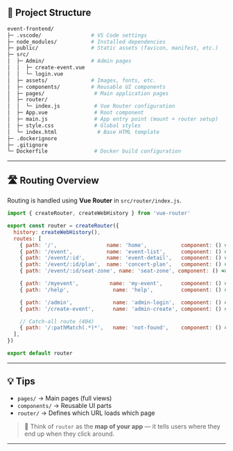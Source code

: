 
## 📁 Project Structure

```bash
event-frontend/
├─ .vscode/                # VS Code settings
├─ node_modules/           # Installed dependencies
├─ public/                 # Static assets (favicon, manifest, etc.)
├─ src/
│  ├─ Admin/               # Admin pages
│  │  ├─ create-event.vue
│  │  └─ login.vue
│  ├─ assets/              # Images, fonts, etc.
│  ├─ components/          # Reusable UI components
│  ├─ pages/                # Main application pages
│  ├─ router/
│  │  └─ index.js           # Vue Router configuration
│  ├─ App.vue               # Root component
│  ├─ main.js               # App entry point (mount + router setup)
│  ├─ style.css             # Global styles
│  └─ index.html             # Base HTML template
├─ .dockerignore
├─ .gitignore
└─ Dockerfile               # Docker build configuration
```

---

## 🛣 Routing Overview

Routing is handled using **Vue Router** in `src/router/index.js`.

```js
import { createRouter, createWebHistory } from 'vue-router'

export const router = createRouter({
  history: createWebHistory(),
  routes: [
    { path: '/',                name: 'home',           component: () => import('../pages/AppHome.vue') },
    { path: '/event',           name: 'event-list',     component: () => import('../pages/Event.vue') },
    { path: '/event/:id',       name: 'event-detail',   component: () => import('../pages/Event-detail.vue'), props: true },
    { path: '/event/:id/plan',  name: 'concert-plan',   component: () => import('../pages/ConcertPlan.vue'), props: true },
    { path: '/event/:id/seat-zone', name: 'seat-zone', component: () => import('../pages/seatzone.vue'), props: true },

    { path: '/myevent',          name: 'my-event',      component: () => import('../pages/MyEvent.vue') },
    { path: '/help',              name: 'help',         component: () => import('../pages/Help.vue') },

    { path: '/admin',             name: 'admin-login',  component: () => import('../Admin/login.vue') },
    { path: '/create-event',      name: 'admin-create', component: () => import('../Admin/create-event.vue') },

    // Catch-all route (404)
    { path: '/:pathMatch(.*)*',   name: 'not-found',    component: () => import('../pages/NotFound.vue') },
  ],
})

export default router
```

---


## 💡 Tips

* `pages/` → Main pages (full views)
* `components/` → Reusable UI parts
* `router/` → Defines which URL loads which page

> 🧭 Think of `router` as the **map of your app** — it tells users where they end up when they click around.

---

